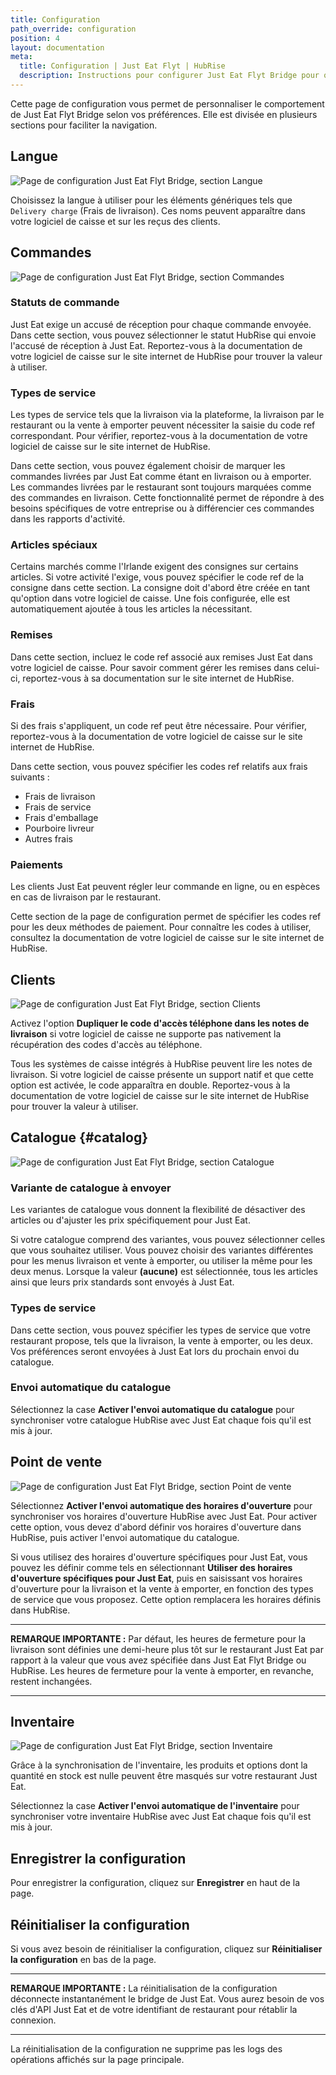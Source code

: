 ```yaml
---
title: Configuration
path_override: configuration
position: 4
layout: documentation
meta:
  title: Configuration | Just Eat Flyt | HubRise
  description: Instructions pour configurer Just Eat Flyt Bridge pour qu'il fonctionne parfaitement avec Just Eat et votre logiciel de caisse ou autres apps connectées à HubRise. La configuration est simple.
---
```


Cette page de configuration vous permet de personnaliser le comportement de Just Eat Flyt Bridge selon vos préférences.
Elle est divisée en plusieurs sections pour faciliter la navigation.

## Langue

![Page de configuration Just Eat Flyt Bridge, section Langue](./images/019-just-eat-configuration-page-language.png)

Choisissez la langue à utiliser pour les éléments génériques tels que `Delivery charge` (Frais de livraison). Ces noms peuvent apparaître dans votre logiciel de caisse et sur les reçus des clients.

## Commandes

![Page de configuration Just Eat Flyt Bridge, section Commandes](./images/011-just-eat-configuration-page-orders.png)

### Statuts de commande

Just Eat exige un accusé de réception pour chaque commande envoyée. Dans cette section, vous pouvez sélectionner le statut HubRise qui envoie l'accusé de réception à Just Eat. Reportez-vous à la documentation de votre logiciel de caisse sur le site internet de HubRise pour trouver la valeur à utiliser.

### Types de service

Les types de service tels que la livraison via la plateforme, la livraison par le restaurant ou la vente à emporter peuvent nécessiter la saisie du code ref correspondant. Pour vérifier, reportez-vous à la documentation de votre logiciel de caisse sur le site internet de HubRise.

Dans cette section, vous pouvez également choisir de marquer les commandes livrées par Just Eat comme étant en livraison ou à emporter. Les commandes livrées par le restaurant sont toujours marquées comme des commandes en livraison. Cette fonctionnalité permet de répondre à des besoins spécifiques de votre entreprise ou à différencier ces commandes dans les rapports d'activité.

### Articles spéciaux

Certains marchés comme l'Irlande exigent des consignes sur certains articles. Si votre activité l'exige, vous pouvez spécifier le code ref de la consigne dans cette section. La consigne doit d'abord être créée en tant qu'option dans votre logiciel de caisse. Une fois configurée, elle est automatiquement ajoutée à tous les articles la nécessitant.

### Remises

Dans cette section, incluez le code ref associé aux remises Just Eat dans votre logiciel de caisse.
Pour savoir comment gérer les remises dans celui-ci, reportez-vous à sa documentation sur le site internet de HubRise.

### Frais

Si des frais s'appliquent, un code ref peut être nécessaire. Pour vérifier, reportez-vous à la documentation de votre logiciel de caisse sur le site internet de HubRise.

Dans cette section, vous pouvez spécifier les codes ref relatifs aux frais suivants :

- Frais de livraison
- Frais de service
- Frais d'emballage
- Pourboire livreur
- Autres frais

### Paiements

Les clients Just Eat peuvent régler leur commande en ligne, ou en espèces en cas de livraison par le restaurant.

Cette section de la page de configuration permet de spécifier les codes ref pour les deux méthodes de paiement. Pour connaître les codes à utiliser, consultez la documentation de votre logiciel de caisse sur le site internet de HubRise.

## Clients

![Page de configuration Just Eat Flyt Bridge, section Clients](./images/013-just-eat-configuration-page-customers.png)

Activez l'option **Dupliquer le code d'accès téléphone dans les notes de livraison** si votre logiciel de caisse ne supporte pas nativement la récupération des codes d'accès au téléphone.

Tous les systèmes de caisse intégrés à HubRise peuvent lire les notes de livraison. Si votre logiciel de caisse présente un support natif et que cette option est activée, le code apparaîtra en double. Reportez-vous à la documentation de votre logiciel de caisse sur le site internet de HubRise pour trouver la valeur à utiliser.

## Catalogue {#catalog}

![Page de configuration Just Eat Flyt Bridge, section Catalogue](./images/012-just-eat-configuration-page-catalog.png)

### Variante de catalogue à envoyer

Les variantes de catalogue vous donnent la flexibilité de désactiver des articles ou d'ajuster les prix spécifiquement pour Just Eat.

Si votre catalogue comprend des variantes, vous pouvez sélectionner celles que vous souhaitez utiliser. Vous pouvez choisir des variantes différentes pour les menus livraison et vente à emporter, ou utiliser la même pour les deux menus. Lorsque la valeur **(aucune)** est sélectionnée, tous les articles ainsi que leurs prix standards sont envoyés à Just Eat.

### Types de service

Dans cette section, vous pouvez spécifier les types de service que votre restaurant propose, tels que la livraison, la vente à emporter, ou les deux. Vos préférences seront envoyées à Just Eat lors du prochain envoi du catalogue.

### Envoi automatique du catalogue

Sélectionnez la case **Activer l'envoi automatique du catalogue** pour synchroniser votre catalogue HubRise avec Just Eat chaque fois qu'il est mis à jour.

## Point de vente

![Page de configuration Just Eat Flyt Bridge, section Point de vente](./images/015-just-eat-configuration-page-location.png)

Sélectionnez **Activer l'envoi automatique des horaires d'ouverture** pour synchroniser vos horaires d'ouverture HubRise avec Just Eat. Pour activer cette option, vous devez d'abord définir vos horaires d'ouverture dans HubRise, puis activer l'envoi automatique du catalogue.

Si vous utilisez des horaires d'ouverture spécifiques pour Just Eat, vous pouvez les définir comme tels en sélectionnant **Utiliser des horaires d'ouverture spécifiques pour Just Eat**, puis en saisissant vos horaires d'ouverture pour la livraison et la vente à emporter, en fonction des types de service que vous proposez. Cette option remplacera les horaires définis dans HubRise.

---

**REMARQUE IMPORTANTE :** Par défaut, les heures de fermeture pour la livraison sont définies une demi-heure plus tôt sur le restaurant Just Eat par rapport à la valeur que vous avez spécifiée dans Just Eat Flyt Bridge ou HubRise. Les heures de fermeture pour la vente à emporter, en revanche, restent inchangées.

---

## Inventaire

![Page de configuration Just Eat Flyt Bridge, section Inventaire](./images/014-just-eat-configuration-page-inventory.png)

Grâce à la synchronisation de l'inventaire, les produits et options dont la quantité en stock est nulle peuvent être masqués sur votre restaurant Just Eat.

Sélectionnez la case **Activer l'envoi automatique de l'inventaire** pour synchroniser votre inventaire HubRise avec Just Eat chaque fois qu'il est mis à jour.

## Enregistrer la configuration

Pour enregistrer la configuration, cliquez sur **Enregistrer** en haut de la page.

## Réinitialiser la configuration

Si vous avez besoin de réinitialiser la configuration, cliquez sur **Réinitialiser la configuration** en bas de la page.

---

**REMARQUE IMPORTANTE :** La réinitialisation de la configuration déconnecte instantanément le bridge de Just Eat. Vous aurez besoin de vos clés d'API Just Eat et de votre identifiant de restaurant pour rétablir la connexion.

---

La réinitialisation de la configuration ne supprime pas les logs des opérations affichés sur la page principale.
